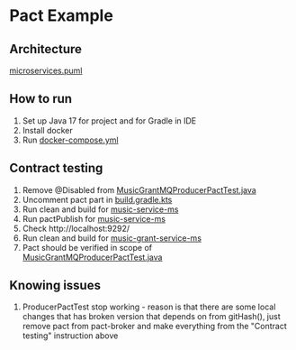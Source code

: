# Pact Example

## Architecture
[microservices.puml](docs%2Fmicroservices.puml)

## How to run
1) Set up Java 17 for project and for Gradle in IDE
2) Install docker
3) Run [docker-compose.yml](docker-compose.yml)

## Contract testing
1) Remove @Disabled from [MusicGrantMQProducerPactTest.java](music-grant-service-ms%2Fsrc%2Ftest%2Fjava%2Fcom%2Fwgdetective%2Fpactexample%2Fmusicgrant%2Fpact%2FMusicGrantMQProducerPactTest.java)
2) Uncomment pact part in [build.gradle.kts](music-service-ms%2Fbuild.gradle.kts)
3) Run clean and build for [music-service-ms](music-service-ms)
4) Run pactPublish for [music-service-ms](music-service-ms)
5) Check http://localhost:9292/
6) Run clean and build for [music-grant-service-ms](music-grant-service-ms)
7) Pact should be verified in scope of [MusicGrantMQProducerPactTest.java](music-grant-service-ms%2Fsrc%2Ftest%2Fjava%2Fcom%2Fwgdetective%2Fpactexample%2Fmusicgrant%2Fpact%2FMusicGrantMQProducerPactTest.java)

## Knowing issues
1) ProducerPactTest stop working - reason is that there are some local changes that has broken version that depends on from gitHash(), just remove pact from pact-broker and make everything from the "Contract testing" instruction above
